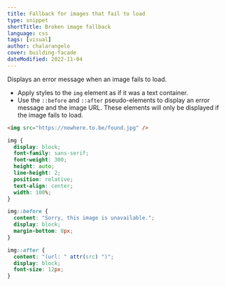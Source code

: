 ```yaml
---
title: Fallback for images that fail to load
type: snippet
shortTitle: Broken image fallback
language: css
tags: [visual]
author: chalarangelo
cover: building-facade
dateModified: 2022-11-04
---
```


Displays an error message when an image fails to load.

- Apply styles to the `img` element as if it was a text container.
- Use the `::before` and `::after` pseudo-elements to display an error message and the image URL. These elements will only be displayed if the image fails to load.

```html
<img src="https://nowhere.to.be/found.jpg" />
```

```css
img {
  display: block;
  font-family: sans-serif;
  font-weight: 300;
  height: auto;
  line-height: 2;
  position: relative;
  text-align: center;
  width: 100%;
}

img::before {
  content: "Sorry, this image is unavailable.";
  display: block;
  margin-bottom: 8px;
}

img::after {
  content: "(url: " attr(src) ")";
  display: block;
  font-size: 12px;
}
```
